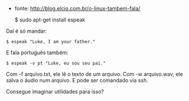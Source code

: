 
* fonte: http://blog.elcio.com.br/o-linux-tambem-fala/

    $ sudo apt-get install espeak


Daí é só mandar:

    $ espeak "Luke, I am your father."

E fala português também:

    $ espeak -v pt "Luke, eu sou seu pai."

Com -f arquivo.txt, ele lê o texto de um arquivo. Com -w
arquivo.wav, ele salva o áudio num arquivo. E pode ser comandado via ssh.

Consegue imaginar utilidades para isso?
